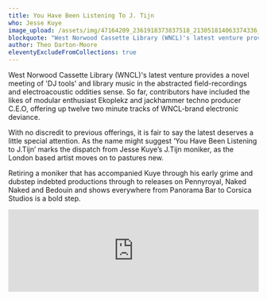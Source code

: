 ```yaml
---
title: You Have Been Listening To J. Tijn
who: Jesse Kuye
image_upload: /assets/img/47164209_2361918373837518_213051814063374336_o.jpg
blockquote: "West Norwood Cassette Library (WNCL)'s latest venture provides a novel meeting of 'DJ tools' and library music in the abstracted field-recordings and electroacoustic oddities sense. So far, contributors have included the likes of modular enthusiast Ekoplekz and jackhammer techno producer C.E.O, offering up twelve two minute tracks of WNCL-brand electronic deviance."
author: Theo Darton-Moore
eleventyExcludeFromCollections: true
---
```

West Norwood Cassette Library (WNCL)'s latest venture provides a novel meeting of 'DJ tools' and library music in the abstracted field-recordings and electroacoustic oddities sense. So far, contributors have included the likes of modular enthusiast Ekoplekz and jackhammer techno producer C.E.O, offering up twelve two minute tracks of WNCL-brand electronic deviance.

With no discredit to previous offerings, it is fair to say the latest deserves a little special attention. As the name might suggest ‘You Have Been Listening to J.Tijn’ marks the dispatch from Jesse Kuye’s J.Tijn moniker, as the London based artist moves on to pastures new. 

Retiring a moniker that has accompanied Kuye through his early grime and dubstep indebted productions through to releases on Pennyroyal, Naked Naked and Bedouin and shows everywhere from Panorama Bar to Corsica Studios is a bold step.

<iframe width="100%" height="166" scrolling="no" frameborder="no" allow="autoplay" src="https://w.soundcloud.com/player/?url=https%3A//api.soundcloud.com/tracks/556628196&color=%23ff5500&auto_play=false&hide_related=false&show_comments=true&show_user=true&show_reposts=false&show_teaser=true"></iframe>